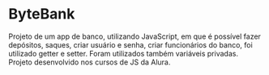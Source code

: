 # ByteBank

Projeto de um app de banco, utilizando JavaScript, em que é possível fazer depósitos, saques, criar usuário e senha, criar funcionários do banco, foi utilizado getter e setter. Foram utilizados também variáveis privadas.
Projeto desenvolvido nos cursos de JS da Alura.

